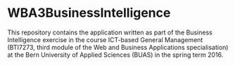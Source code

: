 # WBA3BusinessIntelligence
This repository contains the application written as part of the Business Intelligence exercise
in the course ICT-based General Management (BTI7273, third module of the Web and Business Applications specialisation)
at the Bern University of Applied Sciences (BUAS) in the spring term 2016.
